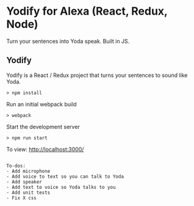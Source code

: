 # Yodify for Alexa (React, Redux, Node)

Turn your sentences into Yoda speak. Built in JS.

## Yodify

Yodify is a React / Redux project that turns your sentences to sound like Yoda.

```
> npm install
```

Run an initial webpack build
```
> webpack
```

Start the development server
```
> npm run start
```

To view: [http://localhost:3000/](http://localhost:3000/)

```

To-dos:
- Add microphone
- Add voice to text so you can talk to Yoda
- Add speaker
- Add text to voice so Yoda talks to you
- Add unit tests
- Fix X css